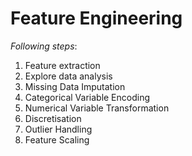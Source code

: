 # Feature Engineering

*Following steps*:

1. Feature extraction
2. Explore data analysis
3. Missing Data Imputation
4. Categorical Variable Encoding
5. Numerical Variable Transformation
6. Discretisation
7. Outlier Handling
8. Feature Scaling

```{tableofcontents}
```   